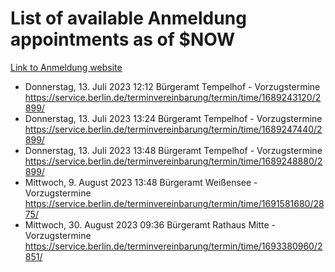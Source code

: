 # List of available Anmeldung appointments as of $NOW
[Link to Anmeldung website](https://service.berlin.de/terminvereinbarung/termin/tag.php?termin=1&anliegen[]=120686&dienstleisterlist=122210,122217,327316,122219,327312,122227,327314,122231,327346,122243,327348,122254,122252,329742,122260,329745,122262,329748,122271,327278,122273,327274,122277,327276,330436,122280,327294,122282,327290,122284,327292,122291,327270,122285,327266,122286,327264,122296,327268,150230,329760,122297,327286,122294,327284,122312,329763,122314,329775,122304,327330,122311,327334,122309,327332,317869,122281,327352,122279,329772,122283,122276,327324,122274,327326,122267,329766,122246,327318,122251,327320,122257,327322,122208,327298,122226,327300&herkunft=http%3A%2F%2Fservice.berlin.de%2Fdienstleistung%2F120686%2F)
- Donnerstag, 13. Juli 2023 12:12 Bürgeramt Tempelhof - Vorzugstermine https://service.berlin.de/terminvereinbarung/termin/time/1689243120/2899/
- Donnerstag, 13. Juli 2023 13:24 Bürgeramt Tempelhof - Vorzugstermine https://service.berlin.de/terminvereinbarung/termin/time/1689247440/2899/
- Donnerstag, 13. Juli 2023 13:48 Bürgeramt Tempelhof - Vorzugstermine https://service.berlin.de/terminvereinbarung/termin/time/1689248880/2899/
- Mittwoch, 9. August 2023 13:48 Bürgeramt Weißensee - Vorzugstermine https://service.berlin.de/terminvereinbarung/termin/time/1691581680/2875/
- Mittwoch, 30. August 2023 09:36 Bürgeramt Rathaus Mitte - Vorzugstermine https://service.berlin.de/terminvereinbarung/termin/time/1693380960/2851/
